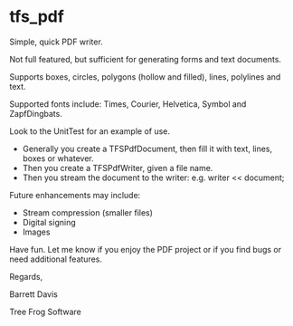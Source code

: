 # tfs_pdf
Simple, quick PDF writer.  

Not full featured, but sufficient for generating forms and text documents.

Supports boxes, circles, polygons (hollow and filled), lines, polylines and text.

Supported fonts include: Times, Courier, Helvetica, Symbol and ZapfDingbats.

Look to the UnitTest for an example of use.

* Generally you create a TFSPdfDocument, then fill it with text, lines, boxes or whatever.
* Then you create a TFSPdfWriter, given a file name.  
* Then you stream the document to the writer: e.g.  writer << document;

Future enhancements may include:
* Stream compression (smaller files)
* Digital signing
* Images

Have fun.  Let me know if you enjoy the PDF project or if you find bugs or need additional features.

Regards,

Barrett Davis

Tree Frog Software


